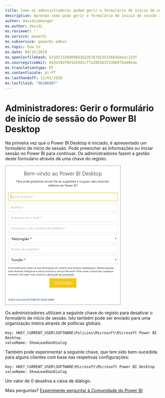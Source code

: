 ```yaml
---
title: Como os administradores podem gerir o formulário de início de sessão do Power BI Desktop
description: Aprenda como pode gerir o formulário de início de sessão inicial ao abrir o Power BI Desktop.
author: davidiseminger
ms.author: davidi
ms.reviewer: ''
ms.service: powerbi
ms.subservice: powerbi-admin
ms.topic: how-to
ms.date: 04/15/2019
ms.openlocfilehash: 633d71326009881b22b7b7d235316b4ebe5c132f
ms.sourcegitcommit: 653e18d7041d3dd1cf7a38010372366975a98eae
ms.translationtype: HT
ms.contentlocale: pt-PT
ms.lasthandoff: 12/01/2020
ms.locfileid: "96386887"
---
```

# <a name="administrators-manage-the-power-bi-desktop-sign-in-form"></a>Administradores: Gerir o formulário de início de sessão do Power BI Desktop
Na primeira vez que o Power BI Desktop é iniciado, é apresentado um formulário de início de sessão. Pode preencher as informações ou iniciar sessão no Power BI para continuar. Os administradores fazem a gestão deste formulário através de uma chave do registo. 

![Captura de ecrã a mostrar um formulário de início de sessão inicial para o Power B I Desktop.](media/desktop-admin-sign-in-form/sign-in-form.png)

Os administradores utilizam a seguinte chave do registo para desativar o formulário de início de sessão. Isto também pode ser enviado para uma organização inteira através de políticas globais.

```
Key: HKEY_CURRENT_USER\SOFTWARE\Policies\Microsoft\Microsoft Power BI Desktop
valueName: ShowLeadGenDialog
```
Também pode experimentar a seguinte chave, que tem sido bem-sucedida para alguns clientes com base nas respetivas configurações:

```
Key: HKEY_CURRENT_USER\SOFTWARE\Microsoft\Microsoft Power BI Desktop
valueName: ShowLeadGenDialog
```

Um valor de 0 desativa a caixa de diálogo.




Mais perguntas? [Experimente perguntar à Comunidade do Power BI](https://community.powerbi.com/)

